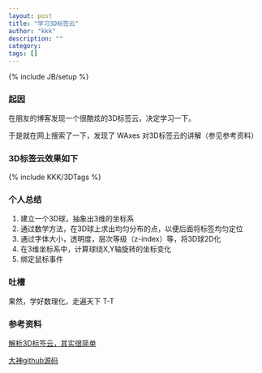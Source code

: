 ```yaml
---
layout: post
title: "学习3D标签云"
author: "kkk"
description: ""
category: 
tags: []
---
```

{% include JB/setup %}
### 起因

在朋友的博客发现一个很酷炫的3D标签云，决定学习一下。

于是就在网上搜索了一下，发现了 WAxes 对3D标签云的讲解（参见参考资料）

### 3D标签云效果如下

{% include  KKK/3DTags %}

### 个人总结

1.  建立一个3D球，抽象出3维的坐标系	
2.  通过数学方法，在3D球上求出均匀分布的点，以便后面将标签均匀定位
3.  通过字体大小，透明度，层次等级（z-index）等，将3D球2D化
4.  在3维坐标系中，计算球绕X,Y轴旋转的坐标变化
5.  绑定鼠标事件

### 吐槽

果然，学好数理化，走遍天下 T-T

### 参考资料
[解析3D标签云，其实很简单](http://www.cnblogs.com/axes/p/3501424.html)

[大神github源码](https://github.com/whxaxes/canvas-test/blob/gh-pages/src/3D-demo/3Dtag.html)
